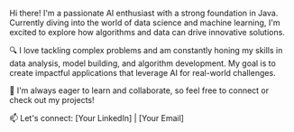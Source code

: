  Hi there! I'm a passionate AI enthusiast with a strong foundation in Java. 
 Currently diving into the world of data science and machine learning, I'm excited to explore how algorithms and data can drive innovative solutions.

🔍 I love tackling complex problems and am constantly honing my skills in data analysis, model building, and algorithm development. My goal is to create impactful applications that leverage AI for real-world challenges.

🌱 I'm always eager to learn and collaborate, so feel free to connect or check out my projects!

📫 Let's connect: [Your LinkedIn] | [Your Email]
